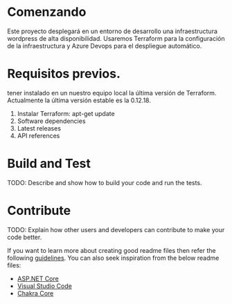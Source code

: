 # Comenzando
Este proyecto desplegará en un entorno de desarrollo una infraestructura wordpress de alta disponibilidad. Usaremos Terraform para la configuración de la infraestructura y Azure Devops para el despliegue automático.
# Requisitos previos.
tener instalado en un nuestro equipo local la última versión de Terraform. Actualmente la última versión estable es la 0.12.18.
1.	Instalar Terraform:
    apt-get update
2.	Software dependencies
3.	Latest releases
4.	API references

# Build and Test
TODO: Describe and show how to build your code and run the tests. 

# Contribute
TODO: Explain how other users and developers can contribute to make your code better. 

If you want to learn more about creating good readme files then refer the following [guidelines](https://docs.microsoft.com/en-us/azure/devops/repos/git/create-a-readme?view=azure-devops). You can also seek inspiration from the below readme files:
- [ASP.NET Core](https://github.com/aspnet/Home)
- [Visual Studio Code](https://github.com/Microsoft/vscode)
- [Chakra Core](https://github.com/Microsoft/ChakraCore)